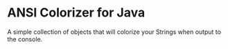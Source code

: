 # ANSI Colorizer for Java

A simple collection of objects that will colorize your Strings when output to the console.


